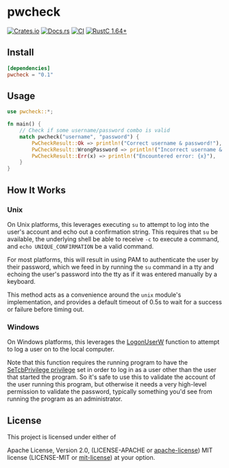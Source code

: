 # pwcheck

[![Crates.io][crates_img]][crates_lnk] [![Docs.rs][doc_img]][doc_lnk] [![CI][ci_img]][ci_lnk] [![RustC 1.64+][rustc_img]][rustc_lnk] 

[crates_img]: https://img.shields.io/crates/v/pwcheck.svg
[crates_lnk]: https://crates.io/crates/pwcheck
[doc_img]: https://docs.rs/pwcheck/badge.svg
[doc_lnk]: https://docs.rs/pwcheck
[ci_img]: https://github.com/chipsenkbeil/pwcheck/actions/workflows/ci.yml/badge.svg
[ci_lnk]: https://github.com/chipsenkbeil/pwcheck/actions/workflows/ci.yml
[rustc_img]: https://img.shields.io/badge/rustc_1.64.0+-lightgray.svg
[rustc_lnk]: https://blog.rust-lang.org/2022/09/22/Rust-1.64.0.html

## Install

```toml
[dependencies]
pwcheck = "0.1"
```

## Usage

```rust
use pwcheck::*;

fn main() {
    // Check if some username/password combo is valid
    match pwcheck("username", "password") {
        PwCheckResult::Ok => println!("Correct username & password!"),
        PwCheckResult::WrongPassword => println!("Incorrect username & password!"),
        PwCheckResult::Err(x) => println!("Encountered error: {x}"),
    }
}
```

## How It Works

### Unix

On Unix platforms, this leverages executing `su` to attempt to log into the user's account and
echo out a confirmation string. This requires that `su` be available, the underlying shell be
able to receive `-c` to execute a command, and `echo UNIQUE_CONFIRMATION` be a valid command.

For most platforms, this will result in using PAM to authenticate the user by their password,
which we feed in by running the `su` command in a tty and echoing the user's password into the
tty as if it was entered manually by a keyboard.

This method acts as a convenience around the `unix` module's implementation, and provides a
default timeout of 0.5s to wait for a success or failure before timing out.

### Windows

On Windows platforms, this leverages the
[LogonUserW](https://learn.microsoft.com/en-us/windows/win32/api/winbase/nf-winbase-logonuserw)
function to attempt to log a user on to the local computer.

Note that this function requires the running program to have the [SeTcbPrivilege
privilege][SeTcbPrivilege] set in order to log in as a user other than the user that started
the program. So it's safe to use this to validate the account of the user running this program,
but otherwise it needs a very high-level permission to validate the password, typically
something you'd see from running the program as an administrator.

[SeTcbPrivilege]: https://learn.microsoft.com/en-us/windows/security/threat-protection/security-policy-settings/act-as-part-of-the-operating-system

## License

This project is licensed under either of

Apache License, Version 2.0, (LICENSE-APACHE or
[apache-license][apache-license]) MIT license (LICENSE-MIT or
[mit-license][mit-license]) at your option.

[apache-license]: http://www.apache.org/licenses/LICENSE-2.0
[mit-license]: http://opensource.org/licenses/MIT
